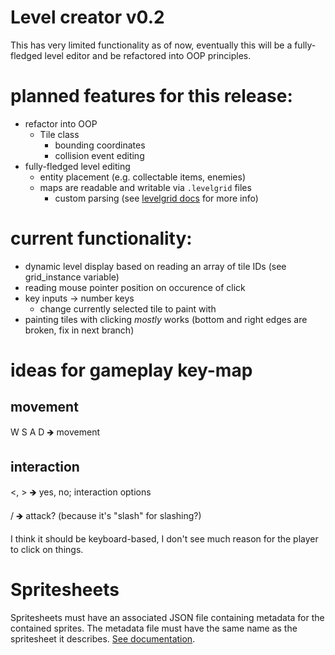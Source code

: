 # Level creator v0.2
This has very limited functionality as of now, eventually this will be a fully-fledged level editor and be refactored into OOP principles.

# planned features for this release:
- refactor into OOP
	- Tile class
		- bounding coordinates
		- collision event editing
- fully-fledged level editing
	- entity placement (e.g. collectable items, enemies)
	- maps are readable and writable via `.levelgrid` files
		- custom parsing (see [levelgrid docs](levelgrid_docs.md) for more info)

# current functionality: 
- dynamic level display based on reading an array of tile IDs (see grid_instance variable)
- reading mouse pointer position on occurence of click
- key inputs -> number keys
	- change currently selected tile to paint with
- painting tiles with clicking *mostly* works (bottom and right edges are broken, fix in next branch)

# ideas for gameplay key-map
## movement
W S A D 🡺 movement
## interaction
<, > 🡺 yes, no; interaction options

/ 🡺 attack? (because it's "slash" for slashing?)

I think it should be keyboard-based, I don't see much reason for the player to click on things.

# Spritesheets
Spritesheets must have an associated JSON file containing metadata for the contained sprites. The metadata file must have the same name as the spritesheet it describes. [See documentation](spritesheet_metadata_docs.md).